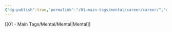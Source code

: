 ```yaml
---
{"dg-publish":true,"permalink":"/01-main-tags/mental/career/career/","created":"2024-10-11T12:57:27.397+05:30","updated":"2024-10-11T00:35:57.000+05:30"}
---
```


[[01 - Main Tags/Mental/Mental\|Mental]]

